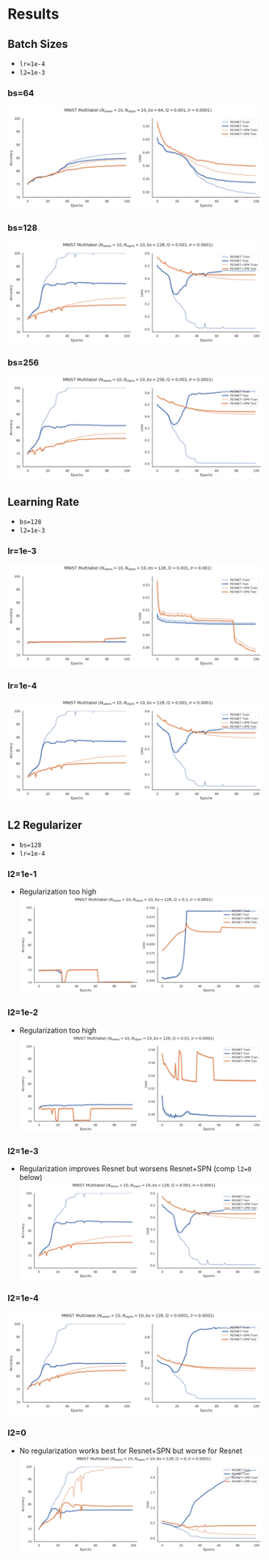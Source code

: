 # Results

## Batch Sizes
- `lr=1e-4`
- `l2=1e-3`

### bs=64
![](./190704_1604_gridsearch/bs=64_lr=0.0001_l2=0.001/plots/064.png)
### bs=128
![](./190704_1604_gridsearch/bs=128_lr=0.0001_l2=0.001/plots/128.png)
### bs=256
![](./190704_1604_gridsearch/bs=256_lr=0.0001_l2=0.001/plots/256.png)

## Learning Rate
- `bs=128`
- `l2=1e-3`

### lr=1e-3
![](./190704_1604_gridsearch/bs=128_lr=0.001_l2=0.001/plots/128.png)

### lr=1e-4
![](./190704_1604_gridsearch/bs=128_lr=0.0001_l2=0.001/plots/128.png)

## L2 Regularizer
- `bs=128`
- `lr=1e-4`

### l2=1e-1
- Regularization too high
![](./190704_1604_gridsearch/bs=128_lr=0.0001_l2=0.1/plots/128.png)

### l2=1e-2
- Regularization too high
![](./190704_1604_gridsearch/bs=128_lr=0.0001_l2=0.01/plots/128.png)

### l2=1e-3
- Regularization improves Resnet but worsens Resnet+SPN (comp `l2=0` below)
![](./190704_1604_gridsearch/bs=128_lr=0.0001_l2=0.001/plots/128.png)

### l2=1e-4
![](./190704_1604_gridsearch/bs=128_lr=0.0001_l2=0.0001/plots/128.png)

### l2=0
- No regularization works best for Resnet+SPN but worse for Resnet
![](./190704_1604_gridsearch/bs=128_lr=0.0001_l2=0/plots/128.png)
